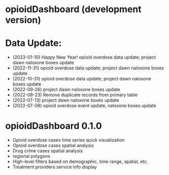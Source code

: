 # opioidDashboard (development version)

# Data Update:
* (2023-01-10) Happy New Year! opioid overdose data update; project dawn naloxone boxes update
* (2022-11-31) opioid overdose data update; project dawn naloxone boxes update
* (2022-10-31) opioid overdose data update; project dawn naloxone boxes update
* (2022-09-26) project dawn naloxone boxes update
* (2022-08-23) Remove duplicate records from primary table
* (2022-07-13) project dawn naloxone boxes update
* (2022-07-08) opioid overdose event update, naloxone boxes update

# opioidDashboard 0.1.0

* Opioid overdose cases time series quick visualization
* Opioid overdose cases spatial analysis
* Drug crime cases spatial analysis
* regional polygons
* High-level filters based on demographic, time range, spatial, etc.
* Treatment providers service info display
